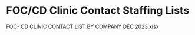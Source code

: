 # FOC/CD Clinic Contact Staffing Lists

[FOC- CD CLINIC CONTACT LIST BY COMPANY DEC 2023.xlsx](FOC%20CD%20Clinic%20Contact%20Staffing%20Lists%20f154009953f149c8b0a1c1925a312f68/FOC-_CD_CLINIC_CONTACT_LIST_BY_COMPANY_DEC_2023.xlsx)
